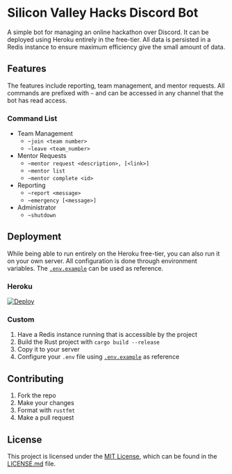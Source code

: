 # Silicon Valley Hacks Discord Bot
A simple bot for managing an online hackathon over Discord.
It can be deployed using Heroku entirely in the free-tier.
All data is persisted in a Redis instance to ensure maximum efficiency give the small amount of data.  

## Features
The features include reporting, team management, and mentor requests.
All commands are prefixed with `~` and can be accessed in any channel that the bot has read access.

### Command List
- Team Management
  - `~join <team number>`
  - `~leave <team_number>`
- Mentor Requests
  - `~mentor request <description>, [<link>]`
  - `~mentor list`
  - `~mentor complete <id>`
- Reporting
  - `~report <message>`
  - `~emergency [<message>]`
- Administrator
  - `~shutdown`
  
## Deployment
While being able to run entirely on the Heroku free-tier, you can also run it on your own server.
All configuration is done through environment variables.
The [`.env.example`](.env.example) can be used as reference.

### Heroku
[![Deploy](https://www.herokucdn.com/deploy/button.svg)](https://heroku.com/deploy)

### Custom
1. Have a Redis instance running that is accessible by the project
1. Build the Rust project with `cargo build --release`
1. Copy it to your server
1. Configure your `.env` file using [`.env.example`](.env.example) as reference

## Contributing
1. Fork the repo
1. Make your changes
1. Format with `rustfmt`
1. Make a pull request

## License
This project is licensed under the [MIT License](https://opensource.org/licenses/MIT), which can be found in the [LICENSE.md](LICENSE.md) file.
